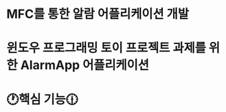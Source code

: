 # **MFC를 통한 알람 어플리케이션 개발**

윈도우 프로그래밍 토이 프로젝트 과제를 위한 AlarmApp 어플리케이션
===============================================================
# 🕐핵심 기능🕧
